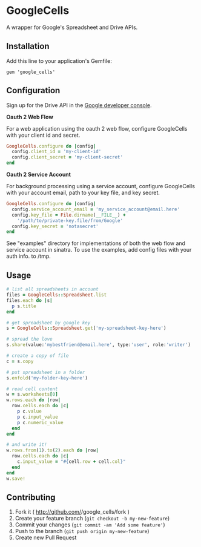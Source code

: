 # GoogleCells

A wrapper for Google's Spreadsheet and Drive APIs.

## Installation

Add this line to your application's Gemfile:

    gem 'google_cells'

## Configuration

Sign up for the Drive API in the [Google developer console](https://console.developers.google.com/project). 

__Oauth 2 Web Flow__

For a web application using the oauth 2 web flow, configure GoogleCells with your client id and secret.

```ruby
GoogleCells.configure do |config|
  config.client_id = 'my-client-id'
  config.client_secret = 'my-client-secret'
end
```

__Oauth 2 Service Account__

For background processing using a service account, configure GoogleCells with your account email, path to your key file, and key secret.

```ruby
GoogleCells.configure do |config|
  config.service_account_email = 'my_service_account@email.here'
  config.key_file = File.dirname(__FILE__) + 
    '/path/to/private-key.file/from/Google'
  config.key_secret = 'notasecret'
end
```

See "examples" directory for implementations of both the web flow and service account in sinatra. To use the examples, add config files with your auth info. to /tmp.

## Usage

```ruby
# list all spreadsheets in account
files = GoogleCells::Spreadsheet.list
files.each do |s|
  p s.title
end

# get spreadsheet by google key
s = GoogleCells::Spreadsheet.get('my-spreadsheet-key-here')

# spread the love
s.share(value:'mybestfriend@email.here', type:'user', role:'writer')

# create a copy of file
c = s.copy

# put spreadsheet in a folder
s.enfold('my-folder-key-here')

# read cell content
w = s.worksheets[0]
w.rows.each do |row|
  row.cells.each do |c|
    p c.value
    p c.input_value
    p c.numeric_value
  end
end

# and write it!
w.rows.from(1).to(2).each do |row|
  row.cells.each do |c|
    c.input_value = "#{cell.row + cell.col}"
  end
end
w.save!

```

## Contributing

1. Fork it ( http://github.com/<my-github-username>/google_cells/fork )
2. Create your feature branch (`git checkout -b my-new-feature`)
3. Commit your changes (`git commit -am 'Add some feature'`)
4. Push to the branch (`git push origin my-new-feature`)
5. Create new Pull Request

